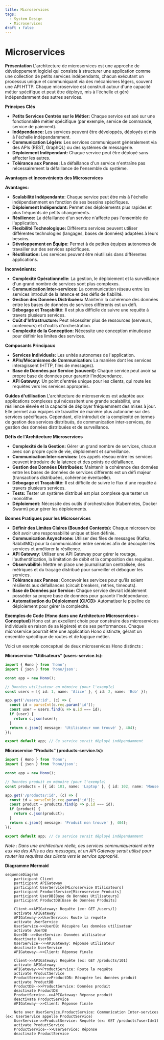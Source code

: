 ```yaml
---
title: Microservices
tags:
  - System Design
  - Microservices
draft : false
---
```


# Microservices

**Présentation**
L'architecture de microservices est une approche de développement logiciel qui consiste à structurer une application comme une collection de petits services indépendants, chacun exécutant un processus unique et communiquant via des mécanismes légers, souvent une API HTTP. Chaque microservice est construit autour d'une capacité métier spécifique et peut être déployé, mis à l'échelle et géré indépendamment des autres services.

**Principes Clés**
- **Petits Services Centrés sur le Métier:** Chaque service est axé sur une fonctionnalité métier spécifique (par exemple, service de commande, service de paiement).
- **Indépendance:** Les services peuvent être développés, déployés et mis à l'échelle indépendamment.
- **Communication Légère:** Les services communiquent généralement via des APIs (REST, GraphQL) ou des systèmes de messagerie.
- **Déploiement Indépendant:** Chaque service peut être déployé sans affecter les autres.
- **Tolérance aux Pannes:** La défaillance d'un service n'entraîne pas nécessairement la défaillance de l'ensemble du système.

**Avantages et Inconvénients des Microservices**

**Avantages:**
- **Scalabilité Indépendante:** Chaque service peut être mis à l'échelle indépendamment en fonction de ses besoins spécifiques.
- **Déploiement Indépendant:** Permet des déploiements plus rapides et plus fréquents de petits changements.
- **Résilience:** La défaillance d'un service n'affecte pas l'ensemble de l'application.
- **Flexibilité Technologique:** Différents services peuvent utiliser différentes technologies (langages, bases de données) adaptées à leurs besoins.
- **Développement en Équipe:** Permet à de petites équipes autonomes de travailler sur des services spécifiques.
- **Réutilisation:** Les services peuvent être réutilisés dans différentes applications.

**Inconvénients:**
- **Complexité Opérationnelle:** La gestion, le déploiement et la surveillance d'un grand nombre de services sont plus complexes.
- **Communication Inter-services:** La communication réseau entre les services introduit de la latence et des défis de fiabilité.
- **Gestion des Données Distribuées:** Maintenir la cohérence des données entre les bases de données de services différents est un défi.
- **Débogage et Traçabilité:** Il est plus difficile de suivre une requête à travers plusieurs services.
- **Coût d'Infrastructure:** Peut nécessiter plus de ressources (serveurs, conteneurs) et d'outils d'orchestration.
- **Complexité de la Conception:** Nécessite une conception minutieuse pour définir les limites des services.

**Composants Principaux**
- **Services Individuels:** Les unités autonomes de l'application.
- **APIs/Mécanismes de Communication:** La manière dont les services interagissent (HTTP, files de messages).
- **Base de Données par Service (souvent):** Chaque service peut avoir sa propre base de données pour garantir l'indépendance.
- **API Gateway:** Un point d'entrée unique pour les clients, qui route les requêtes vers les services appropriés.

**Guides d'utilisation**
L'architecture de microservices est adaptée aux applications complexes qui nécessitent une grande scalabilité, une résilience élevée et la capacité de déployer fréquemment des mises à jour. Elle permet aux équipes de travailler de manière plus autonome sur des services spécifiques. Cependant, elle introduit de la complexité en termes de gestion des services distribués, de communication inter-services, de gestion des données distribuées et de surveillance.

**Défis de l'Architecture Microservices**
- **Complexité de la Gestion:** Gérer un grand nombre de services, chacun avec son propre cycle de vie, déploiement et surveillance.
- **Communication Inter-services:** Les appels réseau entre les services peuvent introduire de la latence et des points de défaillance.
- **Gestion des Données Distribuées:** Maintenir la cohérence des données entre les bases de données de services différents est un défi majeur (transactions distribuées, cohérence éventuelle).
- **Débogage et Traçabilité:** Il est difficile de suivre le flux d'une requête à travers plusieurs services.
- **Tests:** Tester un système distribué est plus complexe que tester un monolithe.
- **Déploiement:** Nécessite des outils d'orchestration (Kubernetes, Docker Swarm) pour gérer les déploiements.

**Bonnes Pratiques pour les Microservices**
- **Définir des Limites Claires (Bounded Contexts):** Chaque microservice doit avoir une responsabilité unique et bien définie.
- **Communication Asynchrone:** Utiliser des files de messages (Kafka, RabbitMQ) pour la communication entre services afin de découpler les services et améliorer la résilience.
- **API Gateway:** Utiliser une API Gateway pour gérer le routage, l'authentification, la limitation de débit et la composition des requêtes.
- **Observabilité:** Mettre en place une journalisation centralisée, des métriques et du traçage distribué pour surveiller et déboguer les services.
- **Tolérance aux Pannes:** Concevoir les services pour qu'ils soient résilients aux défaillances (circuit breakers, retries, timeouts).
- **Base de Données par Service:** Chaque service devrait idéalement posséder sa propre base de données pour garantir l'indépendance.
- **Automatisation du Déploiement (CI/CD):** Automatiser le pipeline de déploiement pour gérer la complexité.

**Exemples de Code (Hono dans une Architecture Microservices - Conceptuel)**
Hono est un excellent choix pour construire des microservices individuels en raison de sa légèreté et de ses performances. Chaque microservice pourrait être une application Hono distincte, gérant un ensemble spécifique de routes et de logique métier.

Voici un exemple conceptuel de deux microservices Hono distincts :

**Microservice "Utilisateurs" (users-service.ts):**
```typescript
import { Hono } from 'hono';
import { json } from 'hono/json';

const app = new Hono();

// Données utilisateur en mémoire (pour l'exemple)
const users = [{ id: 1, name: 'Alice' }, { id: 2, name: 'Bob' }];

app.get('/users/:id', (c) => {
  const id = parseInt(c.req.param('id'));
  const user = users.find(u => u.id === id);
  if (user) {
    return c.json(user);
  }
  return c.json({ message: 'Utilisateur non trouvé' }, 404);
});

export default app; // Ce service serait déployé indépendamment
```

**Microservice "Produits" (products-service.ts):**
```typescript
import { Hono } from 'hono';
import { json } from 'hono/json';

const app = new Hono();

// Données produit en mémoire (pour l'exemple)
const products = [{ id: 101, name: 'Laptop' }, { id: 102, name: 'Mouse' }];

app.get('/products/:id', (c) => {
  const id = parseInt(c.req.param('id'));
  const product = products.find(p => p.id === id);
  if (product) {
    return c.json(product);
  }
  return c.json({ message: 'Produit non trouvé' }, 404);
});

export default app; // Ce service serait déployé indépendamment
```
*Note : Dans une architecture réelle, ces services communiqueraient entre eux via des APIs ou des messages, et un API Gateway serait utilisé pour router les requêtes des clients vers le service approprié.*

**Diagramme Mermaid**
```mermaid
sequenceDiagram
    participant Client
    participant APIGateway
    participant UserService[Microservice Utilisateurs]
    participant ProductService[Microservice Produits]
    participant UserDB[Base de Données Utilisateurs]
    participant ProductDB[Base de Données Produits]

    Client->>APIGateway: Requête (ex: GET /users/1)
    activate APIGateway
    APIGateway->>UserService: Route la requête
    activate UserService
    UserService->>UserDB: Récupère les données utilisateur
    activate UserDB
    UserDB-->>UserService: Données utilisateur
    deactivate UserDB
    UserService-->>APIGateway: Réponse utilisateur
    deactivate UserService
    APIGateway-->>Client: Réponse finale

    Client->>APIGateway: Requête (ex: GET /products/101)
    activate APIGateway
    APIGateway->>ProductService: Route la requête
    activate ProductService
    ProductService->>ProductDB: Récupère les données produit
    activate ProductDB
    ProductDB-->>ProductService: Données produit
    deactivate ProductDB
    ProductService-->>APIGateway: Réponse produit
    deactivate ProductService
    APIGateway-->>Client: Réponse finale

    Note over UserService,ProductService: Communication Inter-services (ex: UserService appelle ProductService)
    UserService->>ProductService: Requête (ex: GET /products?userId=1)
    activate ProductService
    ProductService-->>UserService: Réponse
    deactivate ProductService